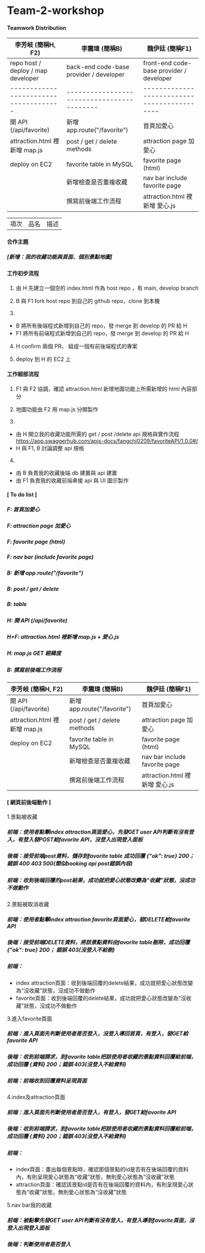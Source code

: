 # Team-2-workshop

#### Teamwork Distribution
| 李芳岐 (簡稱H, F2)                    | 李震瑋 (簡稱B)                            | 魏伊廷 (簡稱F1)                             |
|-------------------------------------|------------------------------------------|-------------------------------------------|
| repo host / deploy / map developer  | back-end code-base provider / developer  | front-end code-base provider / developer  |
|-------------------------------------|------------------------------------------|-------------------------------------------|
| 開 API (/api/favorite)<br>          | 新增 app.route("/favorite")<br>           | 首頁加愛心<br>                              |
| attraction.html 裡新增 map.js<br>    | post / get / delete methods<br>          | attraction page 加愛心<br>                 |
| deploy on EC2<br>                   | favorite table in MySQL<br>              | favorite page (html)<br>                  |
| <br>                                | 新增檢查是否重複收藏<br>                    | nav bar include favorite page<br>         |
| <br>                                | 撰寫前後端工作流程<br>                      | attraction.html 裡新增 愛心.js              |


<table>
  <tr>
    <td>項次</td>
    <td>品名</td>
    <td>描述</td>
  </tr>
</table>


#### 合作主題
##### [新增：我的收藏功能與頁面、個別景點地圖]


#### 工作初步流程

1. 由 H 先建立一個空的 index.html 作為 host repo ，有 main, develop branch

2. B 與 F1 fork host repo 到自己的 github repo，clone 到本機

3.
 - B 將所有後端程式新增到自己的 repo，發 merge 到 develop 的 PR 給 H
 - F1 將所有前端程式新增到自己的 repo，發 merge 到 develop 的 PR 給 H

4. H confirm 兩個 PR， 組成一個有前後端程式的專案

5. deploy 到 H 的 EC2 上	


#### 工作細部流程

1. F1 與 F2 協調，確認 attraction.html 新增地圖功能上所需新增的 html 內容部分

2. 地圖功能由 F2 用 map.js 分開製作

3.
 - 由 H 開立我的收藏功能所需的 get / post /delete api 規格與實作流程  https://app.swaggerhub.com/apis-docs/fangchi0209/favoriteAPI/1.0.0#/
 - H 與 F1, B 討論調整 api 規格

4.
 - 由 B 負責我的收藏後端 db 建置與 api 建置
 - 由 F1 負責我的收藏前端串接 api 與 UI 圖示製作


#### [ To do list ]
##### F: 首頁加愛心
##### F: attraction page 加愛心
##### F: favorite page (html)
##### F: nav bar (include favorite page)
##### B: 新增 app.route("/favorite")
##### B: post / get / delete
##### B: table
##### H: 開 API (/api/favorite)
##### H+F: attraction.html 裡新增 map.js + 愛心.js
##### H: map.js GET 經緯度
##### B: 撰寫前後端工作流程

| 李芳岐 (簡稱H, F2)                  | 李震瑋 (簡稱B)                     | 魏伊廷 (簡稱F1)                     |
|-----------------------------------|-----------------------------------|-----------------------------------|
| 開 API (/api/favorite)<br>        | 新增 app.route("/favorite")<br>    | 首頁加愛心<br>                      |
| attraction.html 裡新增 map.js<br>  | post / get / delete methods<br>   | attraction page 加愛心<br>         |
| deploy on EC2<br>                 | favorite table in MySQL<br>       | favorite page (html)<br>          |
| <br>                              | 新增檢查是否重複收藏<br>             | nav bar include favorite page<br> |
| <br>                              | 撰寫前後端工作流程<br>               | attraction.html 裡新增 愛心.js      |


#### [ 網頁前後端動作 ]

1.景點被收藏
##### 前端：使用者點擊index attraction頁面愛心，先發GET user API判斷有沒有登入，有登入發POST給favorite API，沒登入出現登入面板
##### 後端：接受前端post資料，儲存到favorite table 成功回覆 {"ok": true} 200； 錯誤 400 403 500(類似booking api post錯誤內容)
##### 前端：收到後端回覆的post結果，成功就把愛心狀態改變為“收藏”狀態，沒成功不做動作

2.景點被取消收藏
##### 前端：使用者點擊index attraction favorite頁面愛心，發DELETE給favorite API
##### 後端：接受前端DELETE資料，將該景點資料由favorite table刪除，成功回覆 {"ok": true} 200； 錯誤 403(沒登入不給刪)
##### 前端：
 * index attraction頁面：收到後端回覆的delete結果，成功就把愛心狀態改變為“沒收藏”狀態，沒成功不做動作
 * favorite頁面：收到後端回覆的delete結果，成功就把愛心狀態改變為“沒收藏”狀態，沒成功不做動作

3.進入favorite頁面
##### 前端：進入頁面先判斷使用者是否登入，沒登入導回首頁，有登入，發GET給favorite API
##### 後端：收到前端請求，到favorite table把該使用者收藏的景點資料回覆給前端，成功回覆 {資料} 200；錯誤 403(沒登入不給資料)
##### 前端：前端收到回覆資料呈現頁面

4.index及attraction頁面
##### 前端：進入頁面先判斷使用者是否登入，有登入，發GET給favorite API
##### 後端：收到前端請求，到favorite table把該使用者收藏的景點資料回覆給前端，成功回覆 {資料} 200；錯誤 403(沒登入不給資料)
##### 前端：
 * index頁面：畫出每個景點時，確認那個景點的id是否有在後端回覆的資料內，有則呈現愛心狀態為“收藏”狀態，無則愛心狀態為“沒收藏”狀態
 * attraction頁面：確認該景點id是否有在後端回覆的資料內，有則呈現愛心狀態為“收藏”狀態，無則愛心狀態為“沒收藏”狀態

5.nav bar我的收藏
##### 前端：被點擊先發GET user API判斷有沒有登入，有登入導到favorite頁面，沒登入出現登入面板
##### 後端：判斷使用者是否登入




